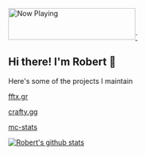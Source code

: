<a href="https://spotify.roberto.gr/now-playing?open">
    <img src="https://spotify.roberto.gr/now-playing" width="256" height="64" alt="Now Playing">`
</a>

## Hi there! I'm Robert 👋

Here's some of the projects I maintain

[fftx.gr](https://fttx.gr)

[crafty.gg](https://crafty.gg)

[mc-stats](https://github.com/treboryx/mc-stats)


[![Robert's github stats](https://github-readme-stats.vercel.app/api?username=treboryx&theme=dark&show_icons=true)](https://github.com/treboryx)
<!-- [![Robert's wakatime stats](https://github-readme-stats.vercel.app/api/wakatime?username=treboryx)](https://github.com/treboryx) -->
